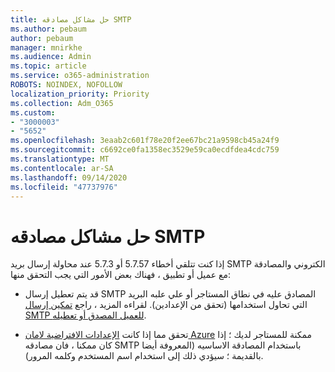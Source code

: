 ```yaml
---
title: حل مشاكل مصادقه SMTP
ms.author: pebaum
author: pebaum
manager: mnirkhe
ms.audience: Admin
ms.topic: article
ms.service: o365-administration
ROBOTS: NOINDEX, NOFOLLOW
localization_priority: Priority
ms.collection: Adm_O365
ms.custom:
- "3000003"
- "5652"
ms.openlocfilehash: 3eaab2c601f78e20f2ee67bc21a9598cb45a24f9
ms.sourcegitcommit: c6692ce0fa1358ec3529e59ca0ecdfdea4cdc759
ms.translationtype: MT
ms.contentlocale: ar-SA
ms.lasthandoff: 09/14/2020
ms.locfileid: "47737976"
---
```

# <a name="solving-smtp-authentication-issues"></a>حل مشاكل مصادقه SMTP

إذا كنت تتلقي أخطاء 5.7.57 أو 5.7.3 عند محاولة إرسال بريد SMTP الكتروني والمصادقة مع عميل أو تطبيق ، فهناك بعض الأمور التي يجب التحقق منها:

- قد يتم تعطيل إرسال SMTP المصادق عليه في نطاق المستاجر أو علي علبه البريد التي تحاول استخدامها (تحقق من الإعدادين). لقراءه المزيد ، راجع [تمكين إرسال SMTP للعميل المصدق أو تعطيله](https://docs.microsoft.com/exchange/clients-and-mobile-in-exchange-online/authenticated-client-smtp-submission).

- تحقق مما إذا كانت [الإعدادات الافتراضية لامان Azure](https://docs.microsoft.com/azure/active-directory/fundamentals/concept-fundamentals-security-defaults) ممكنة للمستاجر لديك ؛ إذا كان ممكنا ، فان مصادقه SMTP باستخدام المصادقة الاساسيه (المعروفة أيضا بالقديمة ؛ سيؤدي ذلك إلى استخدام اسم المستخدم وكلمه المرور).
